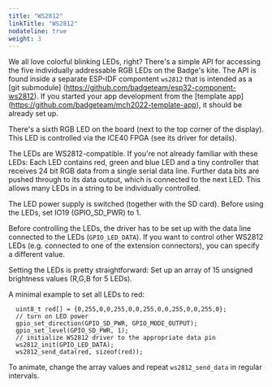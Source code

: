 ```yaml
---
title: "WS2812"
linkTitle: "WS2812"
nodateline: true
weight: 3
---
```


We all love colorful blinking LEDs, right? There's a simple API for
accessing the five individually addressable RGB LEDs on the Badge's
kite. The API is found inside a separate ESP-IDF compontent
`ws2812` that is intended as a [git submodule]
(https://github.com/badgeteam/esp32-component-ws2812). If you started
your app development from the [template app]
(https://github.com/badgeteam/mch2022-template-app), it should be
already set up.

There's a sixth RGB LED on the board (next to the top corner of 
the display). This LED is controlled via the ICE40 FPGA (see its
driver for details).

The LEDs are WS2812-compatible. If you're not already familiar with
these LEDs: Each LED contains red, green and blue LED and a tiny
controller that receives 24 bit RGB data from a single serial data
line. Further data bits are pushed through to its data output, which
is connected to the next LED. This allows many LEDs in a string to 
be individually controlled.

The LED power supply is switched (together with the SD card).
Before using the LEDs, set IO19 (GPIO_SD_PWR) to 1.

Before controlling the LEDs, the driver has to be set up with
the data line connected to the LEDs (`GPIO_LED_DATA`). If you
want to control other WS2812 LEDs (e.g. connected to one of the 
extension connectors), you can specify a different value.

Setting the LEDs is pretty straightforward: Set up an array of
15 unsigned brightness values (R,G,B for 5 LEDs).

A minimal example to set all LEDs to red:

```
  uint8_t red[] = {0,255,0,0,255,0,0,255,0,0,255,0,0,255,0};
  // turn on LED power
  gpio_set_direction(GPIO_SD_PWR, GPIO_MODE_OUTPUT);
  gpio_set_level(GPIO_SD_PWR, 1);
  // initialize WS2812 driver to the appropriate data pin
  ws2812_init(GPIO_LED_DATA);
  ws2812_send_data(red, sizeof(red));
```

To animate, change the array values and repeat `ws2812_send_data`
in regular intervals.

